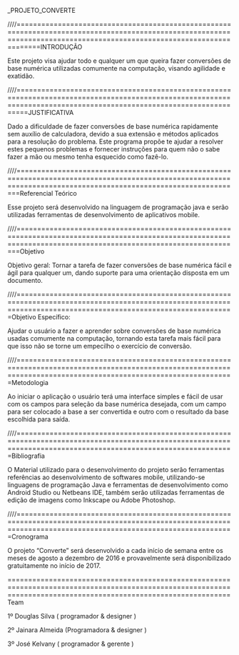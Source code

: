 _PROJETO_CONVERTE

////========================================================================================================================================================================INTRODUÇÃO

Este projeto visa ajudar todo e qualquer um que queira fazer conversões de base numérica utilizadas comumente na computação, visando agilidade e exatidão.

////=====================================================================================================================================================================JUSTIFICATIVA

Dado a dificuldade de fazer conversões de base numérica rapidamente sem auxílio de calculadora, devido a sua extensão e métodos aplicados para a resolução do problema. Este programa propõe te ajudar a resolver estes pequenos problemas e fornecer instruções para quem não o sabe fazer a mão ou mesmo tenha esquecido como fazê-lo.

////===================================================================================================================================================================Referencial Teórico

Esse projeto será desenvolvido na linguagem de programação java e serão utilizadas ferramentas de desenvolvimento de aplicativos mobile.

////===================================================================================================================================================================Objetivo

Objetivo geral:
Tornar a tarefa de fazer conversões de base numérica fácil e ágil para qualquer um, dando suporte para uma orientação disposta em um documento.

////=================================================================================================================================================================Objetivo Específico:

Ajudar o usuário a fazer e aprender sobre conversões de base numérica usadas comumente na computação, tornando esta tarefa mais fácil para que isso não se torne um empecilho o exercício de conversão.

////=================================================================================================================================================================Metodologia

Ao iniciar o aplicação o usuário terá uma interface simples e fácil de usar com os campos para seleção da base numérica desejada, com um campo para ser colocado a base a ser convertida e outro com o resultado da base escolhida para saída.

////=================================================================================================================================================================Bibliografia

O Material utilizado para o desenvolvimento do projeto serão ferramentas referências ao desenvolvimento de softwares mobile, utilizando-se linguagens de programação Java e ferramentas de desenvolvimento como Android Studio ou Netbeans IDE, também serão utilizadas ferramentas de edição de imagens como Inkscape ou Adobe Photoshop.

////=================================================================================================================================================================Cronograma

O projeto “Converte” será desenvolvido a cada início de semana entre os meses de agosto a dezembro de 2016 e provavelmente será disponibilizado gratuitamente no início de 2017.

==================================================================================================================================================================Team

1º Douglas Silva ( programador & designer )

2º Jainara Almeida (Programadora & designer )

3º José Kelvany ( programador & gerente )

